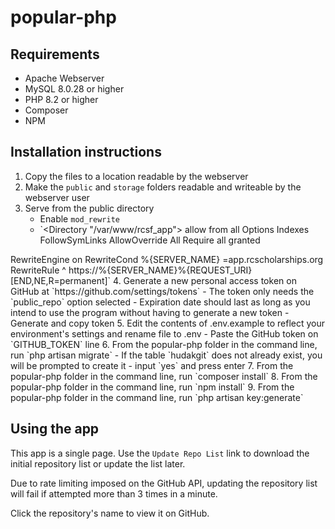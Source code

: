# popular-php

## Requirements
- Apache Webserver
- MySQL 8.0.28 or higher
- PHP 8.2 or higher
- Composer
- NPM

## Installation instructions
1. Copy the files to a location readable by the webserver
2. Make the `public` and `storage` folders readable and writeable by the webserver user
3. Serve from the public directory
    - Enable `mod_rewrite`
    - `<Directory "/var/www/rcsf_app">
    allow from all
    Options Indexes FollowSymLinks
    AllowOverride All
    Require all granted
</Directory>
RewriteEngine on
RewriteCond %{SERVER_NAME} =app.rcscholarships.org
RewriteRule ^ https://%{SERVER_NAME}%{REQUEST_URI} [END,NE,R=permanent]`
4. Generate a new personal access token on GitHub at `https://github.com/settings/tokens`
    - The token only needs the `public_repo` option selected
    - Expiration date should last as long as you intend to use the program without having to generate a new token
    - Generate and copy token
5. Edit the contents of .env.example to reflect your environment's settings and rename file to .env
    - Paste the GitHub token on `GITHUB_TOKEN` line
6. From the popular-php folder in the command line, run `php artisan migrate`
    - If the table `hudakgit` does not already exist, you will be prompted to create it - input `yes` and press enter
7. From the popular-php folder in the command line, run `composer install`
8. From the popular-php folder in the command line, run `npm install`
9. From the popular-php folder in the command line, run `php artisan key:generate`

## Using the app
This app is a single page. Use the `Update Repo List` link to download the initial repository list or update the list later.

Due to rate limiting imposed on the GitHub API, updating the repository list will fail if attempted more than 3 times in a minute.

Click the repository's name to view it on GitHub.